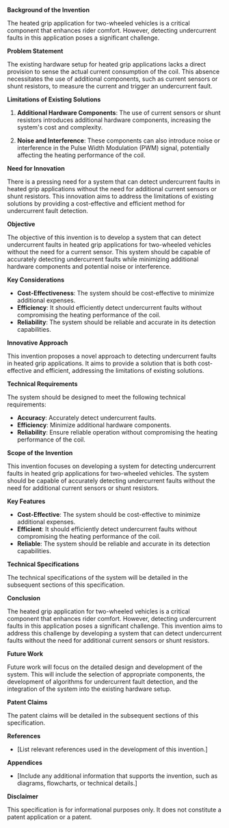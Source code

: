 **Background of the Invention**

The heated grip application for two-wheeled vehicles is a critical component that enhances rider comfort. However, detecting undercurrent faults in this application poses a significant challenge. 

**Problem Statement**

The existing hardware setup for heated grip applications lacks a direct provision to sense the actual current consumption of the coil. This absence necessitates the use of additional components, such as current sensors or shunt resistors, to measure the current and trigger an undercurrent fault.

**Limitations of Existing Solutions**

1. **Additional Hardware Components**: The use of current sensors or shunt resistors introduces additional hardware components, increasing the system's cost and complexity.

2. **Noise and Interference**: These components can also introduce noise or interference in the Pulse Width Modulation (PWM) signal, potentially affecting the heating performance of the coil.

**Need for Innovation**

There is a pressing need for a system that can detect undercurrent faults in heated grip applications without the need for additional current sensors or shunt resistors. This innovation aims to address the limitations of existing solutions by providing a cost-effective and efficient method for undercurrent fault detection. 

**Objective**

The objective of this invention is to develop a system that can detect undercurrent faults in heated grip applications for two-wheeled vehicles without the need for a current sensor. This system should be capable of accurately detecting undercurrent faults while minimizing additional hardware components and potential noise or interference. 

**Key Considerations**

- **Cost-Effectiveness**: The system should be cost-effective to minimize additional expenses.
- **Efficiency**: It should efficiently detect undercurrent faults without compromising the heating performance of the coil.
- **Reliability**: The system should be reliable and accurate in its detection capabilities.

**Innovative Approach**

This invention proposes a novel approach to detecting undercurrent faults in heated grip applications. It aims to provide a solution that is both cost-effective and efficient, addressing the limitations of existing solutions. 

**Technical Requirements**

The system should be designed to meet the following technical requirements:

- **Accuracy**: Accurately detect undercurrent faults.
- **Efficiency**: Minimize additional hardware components.
- **Reliability**: Ensure reliable operation without compromising the heating performance of the coil.

**Scope of the Invention**

This invention focuses on developing a system for detecting undercurrent faults in heated grip applications for two-wheeled vehicles. The system should be capable of accurately detecting undercurrent faults without the need for additional current sensors or shunt resistors. 

**Key Features**

- **Cost-Effective**: The system should be cost-effective to minimize additional expenses.
- **Efficient**: It should efficiently detect undercurrent faults without compromising the heating performance of the coil.
- **Reliable**: The system should be reliable and accurate in its detection capabilities.

**Technical Specifications**

The technical specifications of the system will be detailed in the subsequent sections of this specification. 

**Conclusion**

The heated grip application for two-wheeled vehicles is a critical component that enhances rider comfort. However, detecting undercurrent faults in this application poses a significant challenge. This invention aims to address this challenge by developing a system that can detect undercurrent faults without the need for additional current sensors or shunt resistors. 

**Future Work**

Future work will focus on the detailed design and development of the system. This will include the selection of appropriate components, the development of algorithms for undercurrent fault detection, and the integration of the system into the existing hardware setup. 

**Patent Claims**

The patent claims will be detailed in the subsequent sections of this specification. 

**References**

- [List relevant references used in the development of this invention.] 

**Appendices**

- [Include any additional information that supports the invention, such as diagrams, flowcharts, or technical details.] 

**Disclaimer**

This specification is for informational purposes only. It does not constitute a patent application or a patent.
